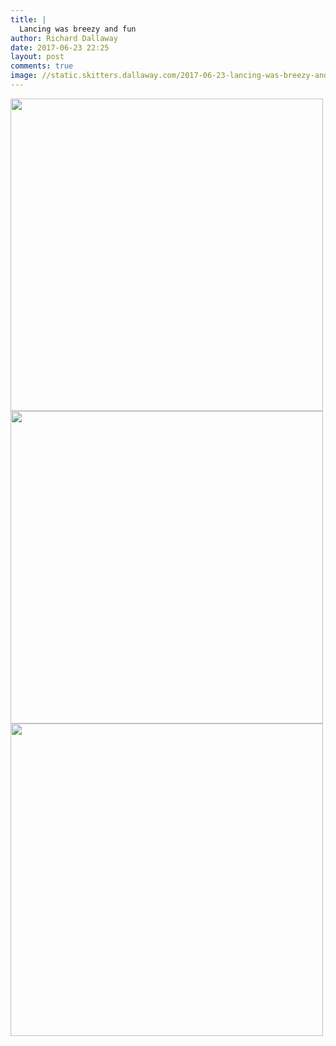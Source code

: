 ```yaml
---
title: |
  Lancing was breezy and fun
author: Richard Dallaway
date: 2017-06-23 22:25
layout: post
comments: true
image: //static.skitters.dallaway.com/2017-06-23-lancing-was-breezy-and-fun-thumb-1-IMG_2543.JPG
---
```


<div>
        <a href="//static.skitters.dallaway.com/2017-06-23-lancing-was-breezy-and-fun-fullsize-1-IMG_2543.JPG">
          <img src="//static.skitters.dallaway.com/2017-06-23-lancing-was-breezy-and-fun-thumb-1-IMG_2543.JPG" width="500" height="500"/>
        </a>
      </div><div>
        <a href="//static.skitters.dallaway.com/2017-06-23-lancing-was-breezy-and-fun-fullsize-2-FullSizeRender.jpg">
          <img src="//static.skitters.dallaway.com/2017-06-23-lancing-was-breezy-and-fun-thumb-2-FullSizeRender.jpg" width="500" height="500"/>
        </a>
      </div><div>
        <a href="//static.skitters.dallaway.com/2017-06-23-lancing-was-breezy-and-fun-fullsize-3-FullSizeRender.jpg">
          <img src="//static.skitters.dallaway.com/2017-06-23-lancing-was-breezy-and-fun-thumb-3-FullSizeRender.jpg" width="500" height="500"/>
        </a>
      </div>


   
      
